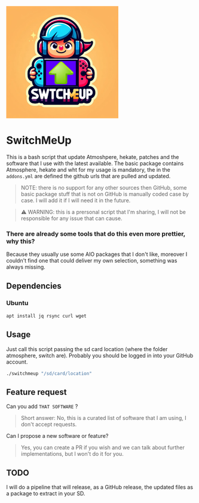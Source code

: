 

<img src="logo.jpeg" height="300px" />
<br>

# SwitchMeUp
This is a bash script that update Atmoshpere, hekate, patches and the software that I use with the latest available.
The basic package contains Atmosphere, hekate and wht for my usage is mandatory, the in the `addons.yml` are defined the github urls that are pulled and updated.

> NOTE: there is no support for any other sources then GitHub, some basic package stuff that is not on GitHub is manually coded case by case. I will add it if I will need it in the future.

> ⚠️ WARNING: this is a prersonal script that I'm sharing, I will not be responsible for any issue that can cause.

### There are already some tools that do this even more prettier, why this?
Because they usually use some AIO packages that I don't like, moreover I couldn't find one that could deliver my own selection, something was always missing.

## Dependencies

### Ubuntu
```bash
apt install jq rsync curl wget
```

## Usage
Just call this script passing the sd card location (where the folder atmosphere, switch are).
Probably you should be logged in into your GitHub account.
```bash
./switchmeup "/sd/card/location"
```

## Feature request
Can you add `THAT SOFTWARE` ?
> Short answer: No, this is a curated list of software that I am using, I don't accept requests.

Can I propose a new software or feature?
> Yes, you can create a PR if you wish and we can talk about further implementations, but I won't do it for you.

## TODO
I will do a pipeline that will release, as a GitHub release, the updated files as a package to extract in your SD.